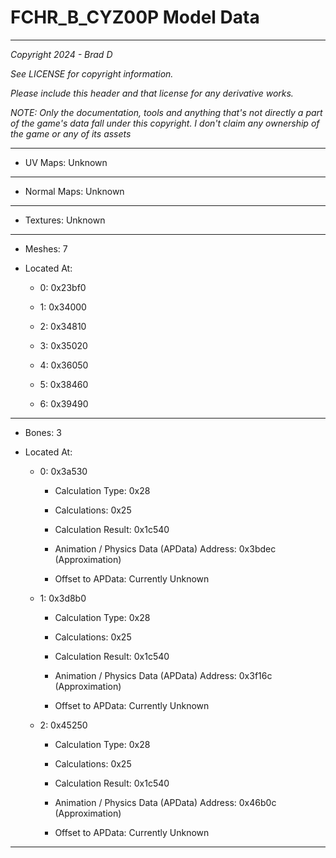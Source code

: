 # FCHR_B_CYZ00P Model Data

---

*Copyright 2024 - Brad D*

*See LICENSE for copyright information.*

*Please include this header and that license for any derivative works.*

*NOTE: Only the documentation, tools and anything that's not directly a part of the game's data fall under this copyright. I don't claim any ownership of the game or any of its assets*

---


* UV Maps: Unknown

---

* Normal Maps: Unknown

---

* Textures: Unknown

---

* Meshes: 7

* Located At:

  * 0: 0x23bf0

  * 1: 0x34000

  * 2: 0x34810

  * 3: 0x35020

  * 4: 0x36050

  * 5: 0x38460

  * 6: 0x39490

---

* Bones: 3

* Located At:

  * 0: 0x3a530

    * Calculation Type: 0x28

    * Calculations: 0x25

    * Calculation Result: 0x1c540

    * Animation / Physics Data (APData) Address: 0x3bdec (Approximation)

    * Offset to APData: Currently Unknown

  * 1: 0x3d8b0

    * Calculation Type: 0x28

    * Calculations: 0x25

    * Calculation Result: 0x1c540

    * Animation / Physics Data (APData) Address: 0x3f16c (Approximation)

    * Offset to APData: Currently Unknown

  * 2: 0x45250

    * Calculation Type: 0x28

    * Calculations: 0x25

    * Calculation Result: 0x1c540

    * Animation / Physics Data (APData) Address: 0x46b0c (Approximation)

    * Offset to APData: Currently Unknown

---

